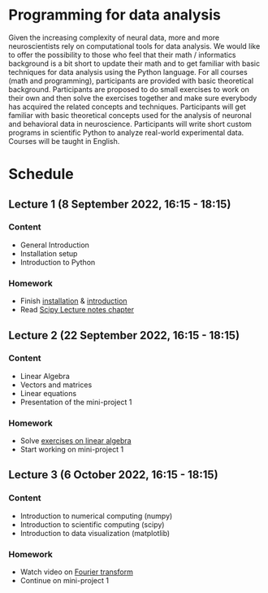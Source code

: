 # Programming for data analysis

Given the increasing complexity of neural data, more and more neuroscientists rely on computational tools for data analysis. We would like to offer the possibility to those who feel that their math / informatics background is a bit short to update their math and to get familiar with basic techniques for data analysis using the Python language. For all courses (math and programming), participants are provided with basic theoretical background. Participants are proposed to do small exercises to work on their own and then solve the exercises together and make sure everybody has acquired the related concepts and techniques. Participants will get familiar with basic theoretical concepts used for the analysis of neuronal and behavioral data in neuroscience.
Participants will write short custom programs in scientific Python to analyze real-world experimental data. Courses will be taught in English.

# Schedule

## Lecture 1 (8 September 2022, 16:15 - 18:15)

### Content

- General Introduction
- Installation setup
- Introduction to Python

### Homework

- Finish [installation]() & [introduction]()
- Read [Scipy Lecture notes chapter]()

## Lecture 2 (22 September 2022, 16:15 - 18:15)

### Content

- Linear Algebra
- Vectors and matrices
- Linear equations
- Presentation of the mini-project 1

### Homework

- Solve [exercises on linear algebra]()
- Start working on mini-project 1

## Lecture 3 (6 October 2022, 16:15 - 18:15)

### Content

- Introduction to numerical computing (numpy)
- Introduction to scientific computing (scipy)
- Introduction to data visualization (matplotlib)

### Homework

- Watch video on [Fourier transform]()
- Continue on mini-project 1

